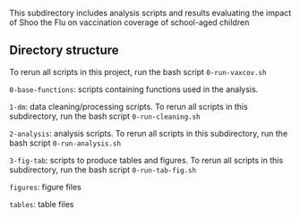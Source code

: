 This subdirectory includes analysis scripts and results evaluating the impact of Shoo the Flu on vaccination coverage of school-aged children 

## Directory structure

To rerun all scripts in this project, run the bash script `0-run-vaxcov.sh`

`0-base-functions`: scripts containing functions used in the analysis.

`1-dm`: data cleaning/processing scripts. To rerun all scripts in this subdirectory, run the bash script `0-run-cleaning.sh`

`2-analysis`: analysis scripts. To rerun all scripts in this subdirectory, run the bash script `0-run-analysis.sh`

`3-fig-tab`: scripts to produce tables and figures. To rerun all scripts in this subdirectory, run the bash script `0-run-tab-fig.sh`

`figures`: figure files

`tables`: table files
